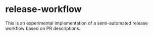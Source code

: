 # release-workflow
This is an experimental implementation of a semi-automated release workflow based on PR descriptions.
